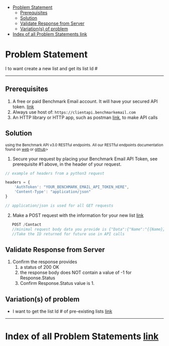 - [Problem Statement](#problem-statement)
    - [Prerequisites](#prerequisites)
    - [Solution](#solution)
    - [Validate Response from Server](#validate-response-from-server)
    - [Variation(s) of problem](#variations-of-problem)
- [Index of all Problem Statements link](#index-of-all-problem-statements-link)

# Problem Statement

I to want create a new list and get its list Id #

---

## Prerequisites

1. A free or paid Benchmark Email account. It will have your secured API token.  [link](https://ui.benchmarkemail.com/Integrate#AP)
1. Always use host of: `https://clientapi.benchmarkemail.com`
1. An HTTP library or HTTP app, such as postman [link](https://www.getpostman.com/), to make API calls

## Solution

<sub>using the Benchmark API v3.0 RESTful endpoints. All our RESTful endpoints documentation found on [web](https://developer.benchmarkemail.com/) or [github](https://github.com/BenchmarkEmail/RESTful-API-v3/tree/master/Postman%20Collections)></sub>

1. Secure your request by placing your Benchmark Email API Token, see prerequisite #1 above, in the header of your request.

```javascript
// example of headers from a python3 request

headers = {
    'AuthToken': "YOUR_BENCHMARK_EMAIL_API_TOKEN_HERE",
    'Content-Type': "application/json" 
}

// application/json is used for all GET requests
```

2. Make a POST request with the information for your new list [link](https://developer.benchmarkemail.com/#16e1491e-69f8-e71a-c374-d99e55c322cf)

```js
   POST /Contact
   //minimal request body data you provide is {"Data":{"Name":"{{Name}}","Description":"{{Description}}"}}
   //Take the ID returned for future use in API calls
```

## Validate Response from Server

1. Confirm the response provides
    1. a status of 200 OK 
    1. the response body does NOT contain a value of -1 for Response.Status
    1. Confirm Response.Status value is 1.

## Variation(s) of problem

- I want to get the list Id # of pre-existing lists [link]()

---

# Index of all Problem Statements [link](https://benchmarkemail.github.io/RESTful-API-v3/)
